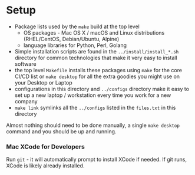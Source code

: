 Setup
=====

- Package lists used by the `make` build at the top level
  - OS packages - Mac OS X / macOS and Linux distributions (RHEL/CentOS, Debian/Ubuntu, Alpine)
  - language libraries for Python, Perl, Golang
- Simple installation scripts are found in the `../install/install_*.sh` directory for common technologies that make it
  very easy to install software
- the top level `Makefile` installs these packages using `make` for the core CI/CD list or `make desktop` for all the
  extra goodies you might use on your Desktop or Laptop
- configurations in this directory and `../configs` directory make it easy to set up a new laptop / workstation
  every time you work for a new company
- `make link` symlinks all the `../configs` listed in the `files.txt` in this directory

Almost nothing should need to be done manually, a single `make desktop` command and you should be up and running.

### Mac XCode for Developers

Run `git` - it will automatically prompt to install XCode if needed. If git runs, XCode is likely already installed.
